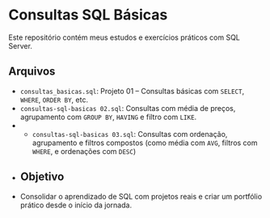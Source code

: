# Consultas SQL Básicas
Este repositório contém meus estudos e exercícios práticos com SQL Server.
##  Arquivos
- `consultas_basicas.sql`: Projeto 01 – Consultas básicas com `SELECT`, `WHERE`, `ORDER BY`, etc.
- `consultas-sql-basicas 02.sql`: Consultas com média de preços, agrupamento com `GROUP BY`, `HAVING` e filtro com `LIKE`.
- - `consultas-sql-basicas 03.sql`: Consultas com ordenação, agrupamento e filtros compostos (como média com `AVG`, filtros com `WHERE`, e ordenações com `DESC`)
- ##  Objetivo
- Consolidar o aprendizado de SQL com projetos reais e criar um portfólio prático desde o início da jornada.
